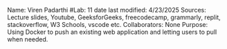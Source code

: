 Name: Viren Padarthi
#Lab: 11 
date last modified: 4/23/2025
Sources: Lecture slides, Youtube, GeeksforGeeks, freecodecamp, grammarly, replit, stackoverflow, W3 Schools, vscode etc.
Collaborators: None
Purpose: Using Docker to push an existing web application and letting users to pull when needed.
